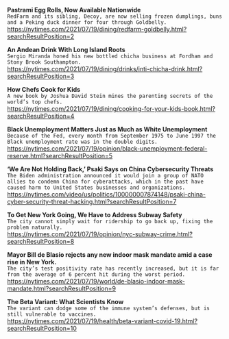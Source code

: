 **Pastrami Egg Rolls, Now Available Nationwide**\
`RedFarm and its sibling, Decoy, are now selling frozen dumplings, buns and a Peking duck dinner for four through Goldbelly.`\
https://nytimes.com/2021/07/19/dining/redfarm-goldbelly.html?searchResultPosition=2

**An Andean Drink With Long Island Roots**\
`Sergio Miranda honed his new bottled chicha business at Fordham and Stony Brook Southampton.`\
https://nytimes.com/2021/07/19/dining/drinks/inti-chicha-drink.html?searchResultPosition=3

**How Chefs Cook for Kids**\
`A new book by Joshua David Stein mines the parenting secrets of the world’s top chefs.`\
https://nytimes.com/2021/07/19/dining/cooking-for-your-kids-book.html?searchResultPosition=4

**Black Unemployment Matters Just as Much as White Unemployment**\
`Because of the Fed, every month from September 1975 to June 1997 the Black unemployment rate was in the double digits.`\
https://nytimes.com/2021/07/19/opinion/black-unemployment-federal-reserve.html?searchResultPosition=5

**‘We Are Not Holding Back,’ Psaki Says on China Cybersecurity Threats**\
`The Biden administration announced it would join a group of NATO allies to condemn China for cyberattacks, which in the past have caused harm to United States businesses and organizations.`\
https://nytimes.com/video/us/politics/100000007874148/psaki-china-cyber-security-threat-hacking.html?searchResultPosition=7

**To Get New York Going, We Have to Address Subway Safety**\
`The city cannot simply wait for ridership to go back up, fixing the problem naturally.`\
https://nytimes.com/2021/07/19/opinion/nyc-subway-crime.html?searchResultPosition=8

**Mayor Bill de Blasio rejects any new indoor mask mandate amid a case rise in New York.**\
`The city’s test positivity rate has recently increased, but it is far from the average of 6 percent hit during the worst period.`\
https://nytimes.com/2021/07/19/world/de-blasio-indoor-mask-mandate.html?searchResultPosition=9

**The Beta Variant: What Scientists Know**\
`The variant can dodge some of the immune system’s defenses, but is still vulnerable to vaccines.`\
https://nytimes.com/2021/07/19/health/beta-variant-covid-19.html?searchResultPosition=10

